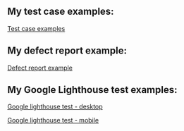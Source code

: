 
## My test case examples:

[Test case examples](https://github.com/Inadurill/Inadurill.github.io/blob/master/images/example%20test%20cases.pdf)

## My defect report example:

[Defect report example](https://github.com/Inadurill/Inadurill.github.io/blob/master/images/example%20defect%20report.jpg)

## My Google Lighthouse test examples: 

[Google lighthouse test - desktop](https://github.com/Inadurill/Inadurill.github.io/blob/master/images/google%20lighthouse%20test%20-%20desktop.jpg)

[Google lighthouse test - mobile](https://github.com/Inadurill/Inadurill.github.io/blob/master/images/google%20lighthouse%20test%20-%20mobile.jpg)
